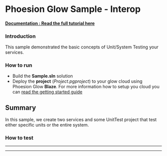 # Phoesion Glow Sample - Interop


#### [Documentation : Read the full tutorial here](https://glow-docs.phoesion.com/tutorials/Testing.html)


### Introduction
This sample demonstrated the basic concepts of Unit/System Testing your services.


### How to run
- Build the **Sample.sln** solution
- Deploy the **project** (*Project.pgproject*) to your glow cloud using Phoesion Glow **Blaze**. For more information how to setup you cloud you can [read the getting started guide](https://glow-docs.phoesion.com/getting_started/DevMachine_Setup.html)


## Summary
In this sample, we create two services and some UnitTest project that test either specific units or the entire system.

### How to test
---

---



